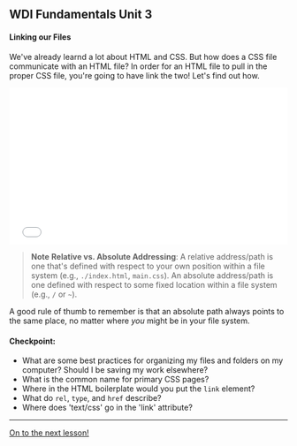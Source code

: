 **WDI Fundamentals Unit 3**
---

#### Linking our Files

We've already learnd a lot about HTML and CSS. But how does a CSS file communicate with an HTML file? In order for an HTML file to pull in the proper CSS file, you're going to have link the two! Let's find out how.

<div class="wistia_responsive_padding" style="padding:56.25% 0 0 0;position:relative;"><div class="wistia_responsive_wrapper" style="height:100%;left:0;position:absolute;top:0;width:100%;"><iframe src="//fast.wistia.net/embed/iframe/6nenlcostv?seo=false&videoFoam=true" allowtransparency="true" frameborder="0" scrolling="no" class="wistia_embed" name="wistia_embed" allowfullscreen mozallowfullscreen webkitallowfullscreen oallowfullscreen msallowfullscreen width="100%" height="100%"></iframe></div></div>
<script src="//fast.wistia.net/assets/external/E-v1.js" async></script>


>**Note** **Relative vs. Absolute Addressing**: A relative address/path is one that's defined with respect to your own position within a file system (e.g., `./index.html`, `main.css`). An absolute address/path is one defined with respect to some fixed location within a file system (e.g., `/` or `~`).

A good rule of thumb to remember is that an absolute path always points to the same place, no matter where *you* might be in your file system.


#### Checkpoint:

* What are some best practices for organizing my files and folders on my computer? Should I be saving my work elsewhere?
* What is the common name for primary CSS pages?
* Where in the HTML boilerplate would you put the `link` element?
* What do `rel`, `type`, and `href` describe?
* Where does 'text/css' go in the 'link' attribute?

---

[On to the next lesson!](08_exercise.md)
